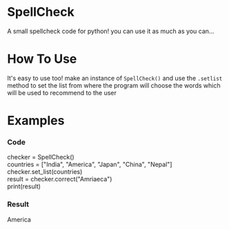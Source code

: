 # SpellCheck
A small spellcheck code for python! you can use it as much as you can...

# How To Use
It's easy to use too! make an instance of `SpellCheck()` and use the `.setlist` method to set the list from where the program will choose the words which will be used to recommend to the user

# Examples
### Code
checker = SpellCheck()\
countries = ["India", "America", "Japan", "China", "Nepal"]\
checker.set_list(countries)\
result = checker.correct("Amriaeca")\
print(result)
### Result
America
